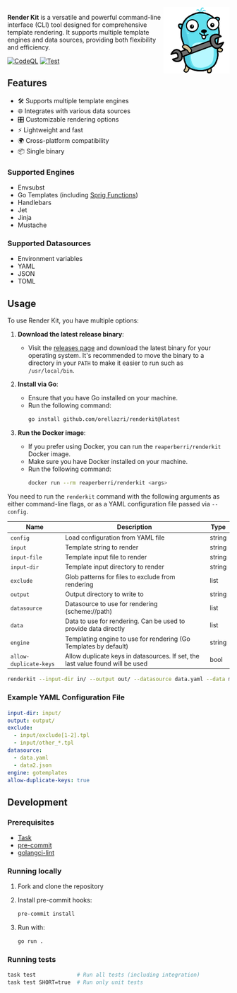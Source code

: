 <img src="assets/logo.svg" alt="Render Kit Logo" width="150px" align="right" />

**Render Kit** is a versatile and powerful command-line interface (CLI) tool designed for comprehensive template rendering. It supports multiple template engines and data sources, providing both flexibility and efficiency.

[![CodeQL](https://github.com/orellazri/renderkit/actions/workflows/github-code-scanning/codeql/badge.svg)](https://github.com/orellazri/renderkit/actions/workflows/github-code-scanning/codeql)
[![Test](https://github.com/orellazri/renderkit/actions/workflows/test.yml/badge.svg)](https://github.com/orellazri/renderkit/actions/workflows/test.yml)

## Features

- 🛠️ Supports multiple template engines
- 🌐 Integrates with various data sources
- 🎛️ Customizable rendering options
- ⚡ Lightweight and fast
- 🌍 Cross-platform compatibility
- 📦 Single binary

### Supported Engines

- Envsubst
- Go Templates (including [Sprig Functions](http://masterminds.github.io/sprig/))
- Handlebars
- Jet
- Jinja
- Mustache

### Supported Datasources

- Environment variables
- YAML
- JSON
- TOML

## Usage

To use Render Kit, you have multiple options:

1. **Download the latest release binary**:

   - Visit the [releases page](https://github.com/orellazri/renderkit/releases) and download the latest binary for your operating system. It's recommended to move the binary to a directory in your `PATH` to make it easier to run such as `/usr/local/bin`.

1. **Install via Go**:

   - Ensure that you have Go installed on your machine.
   - Run the following command:
     ```bash
     go install github.com/orellazri/renderkit@latest
     ```

1. **Run the Docker image**:

   - If you prefer using Docker, you can run the `reaperberri/renderkit` Docker image.
   - Make sure you have Docker installed on your machine.
   - Run the following command:
     ```bash
     docker run --rm reaperberri/renderkit <args>
     ```

You need to run the `renderkit` command with the following arguments as either command-line flags, or as a YAML configuration file passed via `--config`.

| Name                   | Description                                                                    | Type   |
| ---------------------- | ------------------------------------------------------------------------------ | ------ |
| `config`               | Load configuration from YAML file                                              | string |
| `input`                | Template string to render                                                      | string |
| `input-file`           | Template input file to render                                                  | string |
| `input-dir`            | Template input directory to render                                             | string |
| `exclude`              | Glob patterns for files to exclude from rendering                              | list   |
| `output`               | Output directory to write to                                                   | string |
| `datasource`           | Datasource to use for rendering (scheme://path)                                | list   |
| `data`                 | Data to use for rendering. Can be used to provide data directly                | list   |
| `engine`               | Templating engine to use for rendering (Go Templates by default)               | string |
| `allow-duplicate-keys` | Allow duplicate keys in datasources. If set, the last value found will be used | bool   |

```bash
renderkit --input-dir in/ --output out/ --datasource data.yaml --data myKey=myValue --engine jinja
```

### Example YAML Configuration File

```yaml
input-dir: input/
output: output/
exclude:
  - input/exclude[1-2].tpl
  - input/other_*.tpl
datasource:
  - data.yaml
  - data2.json
engine: gotemplates
allow-duplicate-keys: true
```

## Development

### Prerequisites

- [Task](https://taskfile.dev/)
- [pre-commit](https://pre-commit.com/)
- [golangci-lint](https://github.com/golangci/golangci-lint)

### Running locally

1.  Fork and clone the repository
1.  Install pre-commit hooks:

    ```bash
    pre-commit install
    ```

1.  Run with:

    ```bash
    go run .
    ```

### Running tests

```bash
task test             # Run all tests (including integration)
task test SHORT=true  # Run only unit tests
```
